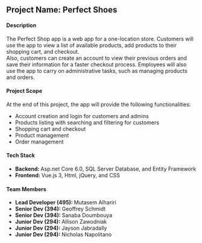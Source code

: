 <h2>Project Name: Perfect Shoes</h2>

<h4>Description</h4>  
<p>
The Perfect Shop app is a web app for a one-location store. Customers will use the app to view a list of available products, add products to their shopping cart, and checkout.
</br>Also, customers can create an account to view their previous orders and save their information for a faster checkout process.
Employees will also use the app to carry on administrative tasks, such as managing products and orders.</p>

<h4>Project Scope </h4>
<p>At the end of this project, the app will provide the following functionalities: <br/ >
<ul>
	<li>Account creation and login for customers and admins</li>
	<li>Products listing with searching and filtering for customers</li>
	<li>Shopping cart and checkout</li>  
	<li>Product management</li>
	<li>Order management</li>
</ul>
</p>

<h4>Tech Stack</h4>
<ul>
	<li><b>Backend: </b>Asp.net Core 6.0, SQL Server Database, and Entity Framework</li>
	<li><b>Frontend: </b>Vue.js 3, Html, jQuery, and CSS</li>
</ul>

<h4>Team Members</h4>
<ul>
	<li><b>Lead Developer (495): </b> Mutasem Alhariri</li>
	<li><b>Senior Dev (394): </b>Geoffrey Schmidt </li>
	<li><b>Senior Dev (394): </b>Sanaba Doumbouya </li>
	<li><b>Junior Dev (294): </b>Allison Zawodniak</li>
	<li><b>Junior Dev (294): </b>Jayson Jabradally</li>
	<li><b>Junior Dev (294): </b>Nicholas Napolitano</li> 
	</ul>

